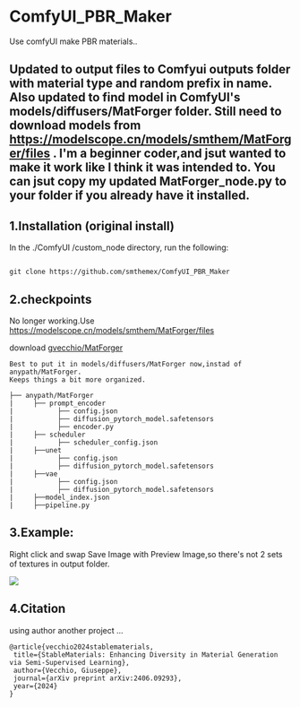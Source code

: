 # ComfyUI_PBR_Maker
Use comfyUI make PBR materials..

Updated to output files to Comfyui outputs folder with material type and random prefix in name.
Also updated to find model in ComfyUI's models/diffusers/MatForger folder.
Still need to download models from https://modelscope.cn/models/smthem/MatForger/files .
I'm a beginner coder,and jsut wanted to make it work like I think it was intended to.
You can jsut copy my updated MatForger_node.py to your folder if you already have it installed.
----

1.Installation  (original install)
-----
  In the ./ComfyUI /custom_node directory, run the following:   
```

git clone https://github.com/smthemex/ComfyUI_PBR_Maker
```
2.checkpoints 
----
No longer working.Use https://modelscope.cn/models/smthem/MatForger/files

download [gvecchio/MatForger](https://huggingface.co/gvecchio/MatForger) 

```
Best to put it in models/diffusers/MatForger now,instad of anypath/MatForger.
Keeps things a bit more organized.

├── anypath/MatForger
|     ├── prompt_encoder
|           ├── config.json
|           ├── diffusion_pytorch_model.safetensors
|           ├── encoder.py
|     ├── scheduler
|           ├── scheduler_config.json
|     ├──unet
|           ├── config.json
|           ├── diffusion_pytorch_model.safetensors
|     ├──vae
|           ├── config.json
|           ├── diffusion_pytorch_model.safetensors
|     ├──model_index.json
|     ├──pipeline.py
```

3.Example:
----
Right click and swap  Save Image with Preview Image,so there's not 2 sets of textures in output folder.

![](https://github.com/smthemex/ComfyUI_PBR_Maker/blob/main/example.png)

4.Citation
--
using author another project ...
 ``` 
@article{vecchio2024stablematerials,
  title={StableMaterials: Enhancing Diversity in Material Generation via Semi-Supervised Learning},
  author={Vecchio, Giuseppe},
  journal={arXiv preprint arXiv:2406.09293},
  year={2024}
}

```
